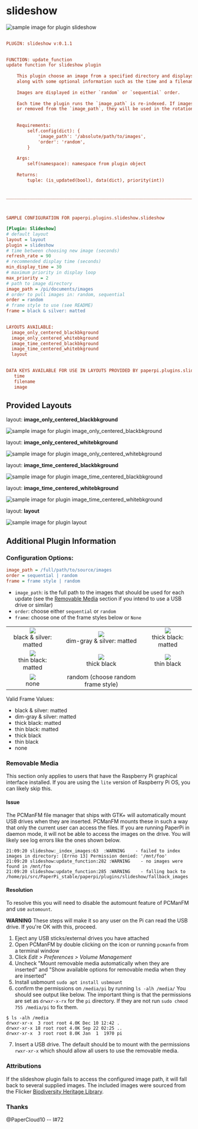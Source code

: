 # slideshow

![sample image for plugin slideshow](./slideshow.layout-sample.png)
```ini
 
PLUGIN: slideshow v:0.1.1

 
FUNCTION: update_function
update function for slideshow plugin
    
    This plugin choose an image from a specified directory and displays it
    along with some optional information such as the time and a filename. 
    
    Images are displayed in either `random` or `sequential` order. 
    
    Each time the plugin runs the `image_path` is re-indexed. If images are added
    or removed from the `image_path`, they will be used in the rotation. 
    
    
    Requirements:
        self.config(dict): {
            'image_path': '/absolute/path/to/images',
            'order': 'random',
        }
        
    Args: 
        self(namespace): namespace from plugin object
    
    Returns:
        tuple: (is_updated(bool), data(dict), priority(int))

    
___________________________________________________________________________
 
 

SAMPLE CONFIGURATION FOR paperpi.plugins.slideshow.slideshow

[Plugin: Slideshow]
# default layout
layout = layout
plugin = slideshow
# time between choosing new image (seconds)
refresh_rate = 90
# recommended display time (seconds)
min_display_time = 30
# maximum priority in display loop
max_priority = 2
# path to image directory
image_path = /pi/documents/images
# order to pull images in: random, sequential
order = random
# frame style to use (see README)
frame = black & silver: matted

 
LAYOUTS AVAILABLE:
  image_only_centered_blackbkground
  image_only_centered_whitebkground
  image_time_centered_blackbkground
  image_time_centered_whitebkground
  layout
 

DATA KEYS AVAILABLE FOR USE IN LAYOUTS PROVIDED BY paperpi.plugins.slideshow.slideshow:
   time
   filename
   image
```

## Provided Layouts

layout: **image_only_centered_blackbkground**

![sample image for plugin image_only_centered_blackbkground](./slideshow.image_only_centered_blackbkground-sample.png) 


layout: **image_only_centered_whitebkground**

![sample image for plugin image_only_centered_whitebkground](./slideshow.image_only_centered_whitebkground-sample.png) 


layout: **image_time_centered_blackbkground**

![sample image for plugin image_time_centered_blackbkground](./slideshow.image_time_centered_blackbkground-sample.png) 


layout: **image_time_centered_whitebkground**

![sample image for plugin image_time_centered_whitebkground](./slideshow.image_time_centered_whitebkground-sample.png) 


layout: **layout**

![sample image for plugin layout](./slideshow.layout-sample.png) 


## Additional Plugin Information

### Configuration Options:

```ini
image_path = /full/path/to/source/images
order = sequential | random
frame = frame style | random
```

* `image_path`: is the full path to the images that should be used for each update (see the [Removable Media](#removable-media) section if you intend to use a USB drive or similar)
* `order`: choose either `sequential` or `random`
* `frame`: choose one of the frame styles below or `None`

|  |  |  |
|:---:|:---:|:---:|
| <img src=./slideshow-framed-black_silver_matted.png><br />black & silver: matted | <img src=./slideshow-framed-dim_gray_and_silver_matted.png><br />dim-gray & silver: matted | <img src=./slideshow-framed-thick_black_matted.png><br />thick black: matted |
| <img src=./slideshow-framed-thin_black_matted.png><br />thin black: matted | <img src=./slideshow-framed-thick_black.png><br />thick black | <img src=./slideshow-framed-thin_black.png><br />thin black |
| <img src=./slideshow-framed-none.png><br />none | random (choose random frame style) |  |

Valid Frame Values:

* black & silver: matted
* dim-gray & silver: matted
* thick black: matted
* thin black: matted
* thick black
* thin black
* none

### Removable Media

This section only applies to users that have the Raspberry Pi graphical interface installed. If you are using the `lite` version of Raspberry Pi OS, you can likely skip this.

#### Issue

The PCManFM file manager that ships with GTK+ will automatically mount USB drives when they are inserted. PCManFM mounts these in such a way that only the current user can access the files. If you are running PaperPi in daemon mode, it will not be able to access the images on the drive. You will likely see log errors like the ones shown below. 

```log
21:09:20 slideshow:_index_images:63  :WARNING    - failed to index images in directory: [Errno 13] Permission denied: '/mnt/foo'
21:09:20 slideshow:update_function:282 :WARNING    - no images were found in /mnt/foo
21:09:20 slideshow:update_function:285 :WARNING    - falling back to /home/pi/src/PaperPi_stable/paperpi/plugins/slideshow/fallback_images
```

#### Resolution

To resolve this you will need to disable the automount feature of PCManFM and use `automount`.

**WARNING** These steps will make it so any user on the Pi can read the USB drive. If you're OK with this, proceed.

1. Eject any USB sticks/external drives you have attached
2. Open PCManFM by double clicking on the icon or running `pcmanfm` from a terminal window
3. Click *Edit > Preferences > Volume Management*
4. Uncheck "Mount removable media automatically when they are inserted" and "Show available options for removable media when they are inserted"
5. Install usbmount `sudo apt install usbmount`
6. confirm the permissions on `/media/pi` by running `ls -alh /media/` You should see output like below. The important thing is that the permissions are set as `drwxr-x-rx` for the `pi` directory. If they are not run `sudo chmod 755 /media/pi` to fix them.
```shell
$ ls -alh /media
drwxr-xr-x  3 root root 4.0K Dec 10 12:42 .
drwxr-xr-x 18 root root 4.0K Sep 22 02:25 ..
drwxr-xr-x  3 root root 8.0K Jan  1  1970 pi
```
7. Insert a USB drive. The default should be to mount with the permissions `rwxr-xr-x` which should allow all users to use the removable media.

### Attributions

If the slideshow plugin fails to access the configured image path, it will fall back to several supplied images. The included images were sourced from the Flicker [Biodiversity Heritage Library](https://www.flickr.com/photos/61021753@N02/).

### Thanks

@PaperCloud10 -- I#72